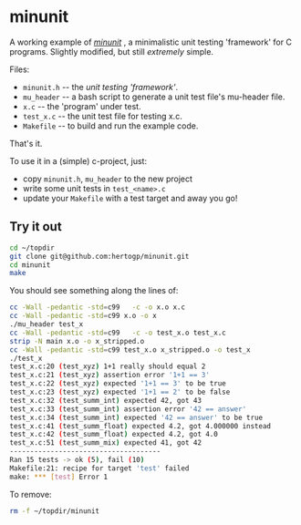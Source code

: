 # minunit

A working example of [*minunit*](http://www.jera.com/techinfo/jtns/jtn003.html)
, a minimalistic unit testing 'framework' for C programs. Slightly modified,
but still _extremely_ simple.

Files:
- `minunit.h` -- the _unit testing 'framework'_.
- `mu_header` -- a bash script to generate a unit test file's mu-header file.
- `x.c` -- the 'program' under test.
- `test_x.c` -- the unit test file for testing x.c.
- `Makefile` -- to build and run the example code.

That's it.

To use it in a (simple) c-project, just:
- copy `minunit.h`, `mu_header` to the new project
- write some unit tests in `test_<name>.c`
- update your `Makefile` with a test target
and away you go!


## Try it out

```bash
cd ~/topdir
git clone git@github.com:hertogp/minunit.git
cd minunit
make
```
You should see something along the lines of:
``` bash
cc -Wall -pedantic -std=c99   -c -o x.o x.c
cc -Wall -pedantic -std=c99 x.o -o x
./mu_header test_x
cc -Wall -pedantic -std=c99   -c -o test_x.o test_x.c
strip -N main x.o -o x_stripped.o
cc -Wall -pedantic -std=c99 test_x.o x_stripped.o -o test_x
./test_x
test_x.c:20 (test_xyz) 1+1 really should equal 2
test_x.c:21 (test_xyz) assertion error '1+1 == 3'
test_x.c:22 (test_xyz) expected '1+1 == 3' to be true
test_x.c:23 (test_xyz) expected '1+1 == 2' to be false
test_x.c:32 (test_summ_int) expected 42, got 43
test_x.c:33 (test_summ_int) assertion error '42 == answer'
test_x.c:34 (test_summ_int) expected '42 == answer' to be true
test_x.c:41 (test_summ_float) expected 4.2, got 4.000000 instead
test_x.c:42 (test_summ_float) expected 4.2, got 4.0
test_x.c:51 (test_summ_mix) expected 41, got 42
-------------------------------------
Ran 15 tests -> ok (5), fail (10)
Makefile:21: recipe for target 'test' failed
make: *** [test] Error 1
```

To remove:

```bash
rm -f ~/topdir/minunit
```
